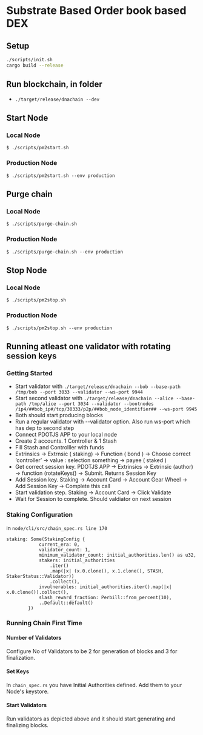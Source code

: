 # Substrate Based Order book based DEX

## Setup

```bash
./scripts/init.sh
cargo build --release
```

## Run blockchain, in folder

* ```./target/release/dnachain --dev```

## Start Node

### Local Node

`$ ./scripts/pm2start.sh`

### Production Node

`$ ./scripts/pm2start.sh --env production`

## Purge chain

### Local Node

`$ ./scripts/purge-chain.sh`

### Production Node

`$ ./scripts/purge-chain.sh --env production`

## Stop Node

### Local Node

`$ ./scripts/pm2stop.sh`

### Production Node

`$ ./scripts/pm2stop.sh --env production`

## Running atleast one validator with rotating session keys

### Getting Started
 * Start validator with `./target/release/dnachain --bob --base-path /tmp/bob --port 3033 --validator --ws-port 9944`
 * Start second validator with `./target/release/dnachain --alice --base-path /tmp/alice --port 3034 --validator --bootnodes /ip4/##bob_ip#/tcp/30333/p2p/##bob_node_identifier## --ws-port 9945`
 * Both should start producing blocks
 * Run a regular validator with --validator option. Also run ws-port which has dep to second step
 * Connect PDOTJS APP to your local node
 * Create 2 accounts. 1 Controller & 1 Stash
 * Fill Stash and Controlller with funds
 * Extrinsics → Extrnsic ( staking) → Function ( bond ) → Choose correct ‘controller’ → value :  selection something → payee ( staked )
 * Get correct session key. PDOTJS APP → Extrinsics → Extrinsic (author) → function (rotateKeys() → Submit. Returns Session Key
 * Add Session key. Staking → Account Card → Account Gear Wheel → Add Session Key → Complete this call
 * Start validation step. Staking → Account Card → Click Validate
 * Wait for Session to complete. Should valdiator on next session


### Staking Configuration

in `node/cli/src/chain_spec.rs line 170`

```
staking: Some(StakingConfig {
            current_era: 0,
            validator_count: 1,
            minimum_validator_count: initial_authorities.len() as u32,
            stakers: initial_authorities
                .iter()
                .map(|x| (x.0.clone(), x.1.clone(), STASH, StakerStatus::Validator))
                .collect(),
            invulnerables: initial_authorities.iter().map(|x| x.0.clone()).collect(),
            slash_reward_fraction: Perbill::from_percent(10),
            ..Default::default()
        })
```

### Running Chain First Time

#### Number of Validators
Configure No of Validators to be 2 for generation of blocks and 3 for finalization.

#### Set Keys
In `chain_spec.rs` you have Initial Authorities defined. Add them to your Node's keystore.

#### Start Validators
Run validators as depicted above and it should start generating and finalizing blocks.



